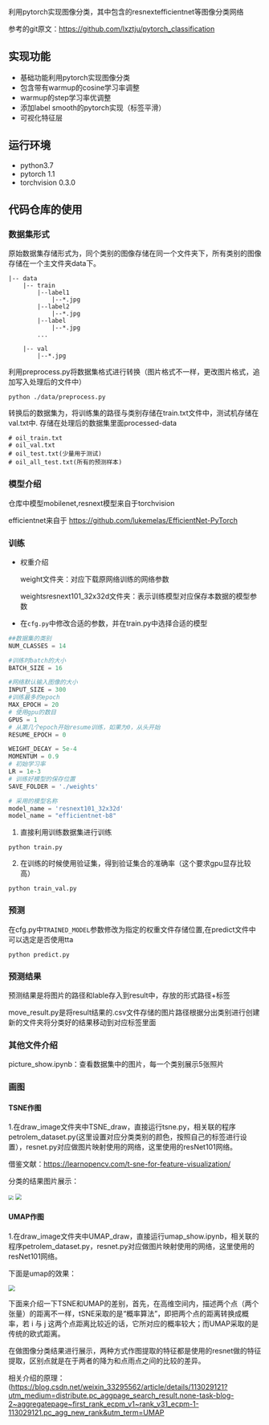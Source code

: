 利用pytorch实现图像分类，其中包含的resnextefficientnet等图像分类网络

参考的git原文：https://github.com/lxztju/pytorch_classification

## 实现功能
* 基础功能利用pytorch实现图像分类
* 包含带有warmup的cosine学习率调整
* warmup的step学习率优调整
* 添加label smooth的pytorch实现（标签平滑）
* 可视化特征层

## 运行环境
* python3.7
* pytorch 1.1
* torchvision 0.3.0

## 代码仓库的使用

### 数据集形式
原始数据集存储形式为，同个类别的图像存储在同一个文件夹下，所有类别的图像存储在一个主文件夹data下。

```
|-- data
    |-- train
        |--label1
            |--*.jpg
        |--label2
            |--*.jpg
        |--label    
            |--*.jpg
        ...

    |-- val
        |--*.jpg
```

利用preprocess.py将数据集格式进行转换（图片格式不一样，更改图片格式，追加写入处理后的文件中）

```
python ./data/preprocess.py
```

转换后的数据集为，将训练集的路径与类别存储在train.txt文件中，测试机存储在val.txt中.
存储在处理后的数据集里面processed-data

```
# oil_train.txt
# oil_val.txt
# oil_test.txt(少量用于测试)
# oil_all_test.txt(所有的预测样本)

```


### 模型介绍
仓库中模型mobilenet,resnext模型来自于torchvision

efficientnet来自于 https://github.com/lukemelas/EfficientNet-PyTorch

### 训练

* 权重介绍

  weight文件夹：对应下载原网络训练的网络参数

  weightsresnext101_32x32d文件夹：表示训练模型对应保存本数据的模型参数

* 在`cfg.py`中修改合适的参数，并在train.py中选择合适的模型

```python
##数据集的类别
NUM_CLASSES = 14

#训练时batch的大小
BATCH_SIZE = 16

#网络默认输入图像的大小
INPUT_SIZE = 300
#训练最多的epoch
MAX_EPOCH = 20
# 使用gpu的数目
GPUS = 1
# 从第几个epoch开始resume训练，如果为0，从头开始
RESUME_EPOCH = 0

WEIGHT_DECAY = 5e-4
MOMENTUM = 0.9
# 初始学习率
LR = 1e-3
# 训练好模型的保存位置
SAVE_FOLDER = './weights'

# 采用的模型名称
model_name = 'resnext101_32x32d'
model_name = "efficientnet-b8"
```

1. 直接利用训练数据集进行训练
```shell
python train.py
```

2. 在训练的时候使用验证集，得到验证集合的准确率（这个要求gpu显存比较高）
```shell
python train_val.py
```

### 预测

在cfg.py中`TRAINED_MODEL`参数修改为指定的权重文件存储位置,在predict文件中可以选定是否使用tta

```shell
python predict.py
```

### 预测结果

预测结果是将图片的路径和lable存入到result中，存放的形式路径+标签

move_result.py是将result结果的.csv文件存储的图片路径根据分出类别进行创建新的文件夹将分类好的结果移动到对应标签里面

### 其他文件介绍

picture_show.ipynb：查看数据集中的图片，每一个类别展示5张照片

### 画图

#### TSNE作图

1.在draw_image文件夹中TSNE_draw，直接运行tsne.py，相关联的程序petrolem_dataset.py(这里设置对应分类类别的颜色，按照自己的标签进行设置），resnet.py对应做图片映射使用的网络，这里使用的resNet101网络。

借鉴文献：https://learnopencv.com/t-sne-for-feature-visualization/

分类的结果图片展示：

<img src="C:\Users\yanyi\Desktop\新建文件夹\Snipaste_2022-01-18_10-03-14.png" style="zoom:60%;" />

<img src="C:\Users\yanyi\Desktop\新建文件夹\Snipaste_2022-01-18_10-03-55.png" style="zoom: 80%;" />



#### UMAP作图

1.在draw_image文件夹中UMAP_draw，直接运行umap_show.ipynb，相关联的程序petrolem_dataset.py，resnet.py对应做图片映射使用的网络，这里使用的resNet101网络。

下面是umap的效果：

<img src="C:\Users\yanyi\Desktop\新建文件夹\73d89e8c317dc811316275d1bdac7fc.png" style="zoom:80%;" />

​        下面来介绍一下TSNE和UMAP的差别，首先，在高维空间内，描述两个点（两个张量）的距离不一样，tSNE采取的是“概率算法”，即把两个点的距离转换成概率，若 i 与 j 这两个点距离比较近的话，它所对应的概率较大；而UMAP采取的是传统的欧式距离。

​         在做图像分类结果进行展示，两种方式作图提取的特征都是使用的resnet做的特征提取，区别点就是在于两者的降为和点雨点之间的比较的差异。

相关介绍的原理：(https://blog.csdn.net/weixin_33295562/article/details/113029121?utm_medium=distribute.pc_aggpage_search_result.none-task-blog-2~aggregatepage~first_rank_ecpm_v1~rank_v31_ecpm-1-113029121.pc_agg_new_rank&utm_term=UMAP